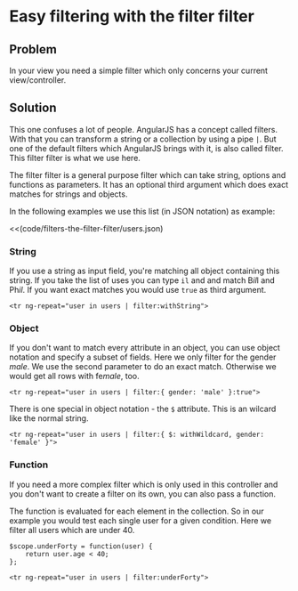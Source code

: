 # Easy filtering with the filter filter

## Problem

In your view you need a simple filter which only concerns your current view/controller.


## Solution

This one confuses a lot of people. AngularJS has a concept called filters. With that you can transform a string or a
collection by using a pipe `|`. But one of the default filters which AngularJS brings with it,
is also called filter. This filter filter is what we use here.

The filter filter is a general purpose filter which can take string, options and functions as parameters. It has an
optional third argument which does exact matches for strings and objects.

In the following examples we use this list (in JSON notation) as example:

<<(code/filters-the-filter-filter/users.json)

### String

If you use a string as input field, you're matching all object containing this string. If you take the list of uses
you can type `il` and and match B*il*l and Ph*il*. If you want exact matches you would use `true` as third argument.

    <tr ng-repeat="user in users | filter:withString">


### Object

If you don't want to match every attribute in an object, you can use object notation and specify a subset of fields.
Here we only filter for the gender *male*. We use the second parameter to do an exact match. Otherwise we would get
all rows with fe*male*, too.

    <tr ng-repeat="user in users | filter:{ gender: 'male' }:true">

There is one special in object notation - the `$` attribute. This is an wilcard like the normal string.

    <tr ng-repeat="user in users | filter:{ $: withWildcard, gender: 'female' }">

### Function

If you need a more complex filter which is only used in this controller and you don't want to create a filter on its
own, you can also pass a function.

The function is evaluated for each element in the collection. So in our example you would test each single user for a
 given condition. Here we filter all users which are under 40.

    $scope.underForty = function(user) {
        return user.age < 40;
    };

    <tr ng-repeat="user in users | filter:underForty">
